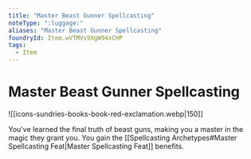 ```yaml
---
title: "Master Beast Gunner Spellcasting"
noteType: ":luggage:"
aliases: "Master Beast Gunner Spellcasting"
foundryId: Item.wVTMVs9XgW94xCHP
tags:
  - Item
---
```


# Master Beast Gunner Spellcasting
![[icons-sundries-books-book-red-exclamation.webp|150]]

You've learned the final truth of beast guns, making you a master in the magic they grant you. You gain the [[Spellcasting Archetypes#Master Spellcasting Feat|Master Spellcasting Feat]] benefits.
